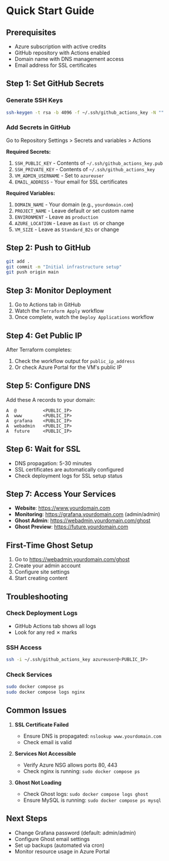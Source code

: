 # Quick Start Guide

## Prerequisites
- Azure subscription with active credits
- GitHub repository with Actions enabled
- Domain name with DNS management access
- Email address for SSL certificates

## Step 1: Set GitHub Secrets

### Generate SSH Keys
```bash
ssh-keygen -t rsa -b 4096 -f ~/.ssh/github_actions_key -N ""
```

### Add Secrets in GitHub
Go to Repository Settings > Secrets and variables > Actions

**Required Secrets:**
1. `SSH_PUBLIC_KEY` - Contents of `~/.ssh/github_actions_key.pub`
2. `SSH_PRIVATE_KEY` - Contents of `~/.ssh/github_actions_key`
3. `VM_ADMIN_USERNAME` - Set to `azureuser`
4. `EMAIL_ADDRESS` - Your email for SSL certificates

**Required Variables:**
1. `DOMAIN_NAME` - Your domain (e.g., `yourdomain.com`)
2. `PROJECT_NAME` - Leave default or set custom name
3. `ENVIRONMENT` - Leave as `production`
4. `AZURE_LOCATION` - Leave as `East US` or change
5. `VM_SIZE` - Leave as `Standard_B2s` or change

## Step 2: Push to GitHub

```bash
git add .
git commit -m "Initial infrastructure setup"
git push origin main
```

## Step 3: Monitor Deployment

1. Go to Actions tab in GitHub
2. Watch the `Terraform Apply` workflow
3. Once complete, watch the `Deploy Applications` workflow

## Step 4: Get Public IP

After Terraform completes:
1. Check the workflow output for `public_ip_address`
2. Or check Azure Portal for the VM's public IP

## Step 5: Configure DNS

Add these A records to your domain:
```
A  @          <PUBLIC_IP>
A  www        <PUBLIC_IP>
A  grafana    <PUBLIC_IP>
A  webadmin   <PUBLIC_IP>
A  future     <PUBLIC_IP>
```

## Step 6: Wait for SSL

- DNS propagation: 5-30 minutes
- SSL certificates are automatically configured
- Check deployment logs for SSL setup status

## Step 7: Access Your Services

- **Website**: https://www.yourdomain.com
- **Monitoring**: https://grafana.yourdomain.com (admin/admin)
- **Ghost Admin**: https://webadmin.yourdomain.com/ghost
- **Ghost Preview**: https://future.yourdomain.com

## First-Time Ghost Setup

1. Go to https://webadmin.yourdomain.com/ghost
2. Create your admin account
3. Configure site settings
4. Start creating content

## Troubleshooting

### Check Deployment Logs
- GitHub Actions tab shows all logs
- Look for any red ✗ marks

### SSH Access
```bash
ssh -i ~/.ssh/github_actions_key azureuser@<PUBLIC_IP>
```

### Check Services
```bash
sudo docker compose ps
sudo docker compose logs nginx
```

## Common Issues

1. **SSL Certificate Failed**
   - Ensure DNS is propagated: `nslookup www.yourdomain.com`
   - Check email is valid

2. **Services Not Accessible**
   - Verify Azure NSG allows ports 80, 443
   - Check nginx is running: `sudo docker compose ps`

3. **Ghost Not Loading**
   - Check Ghost logs: `sudo docker compose logs ghost`
   - Ensure MySQL is running: `sudo docker compose ps mysql`

## Next Steps

- Change Grafana password (default: admin/admin)
- Configure Ghost email settings
- Set up backups (automated via cron)
- Monitor resource usage in Azure Portal